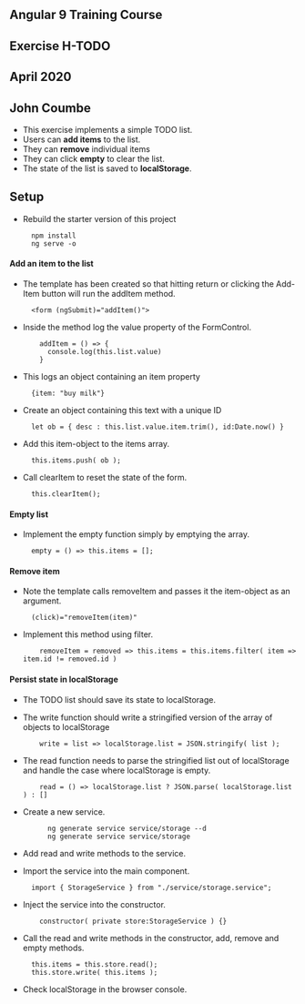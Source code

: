 ## Angular 9 Training Course
## Exercise H-TODO
## April 2020
## John Coumbe

- This exercise implements a simple TODO list.
- Users can **add items** to the list.
- They can **remove** individual items
- They can click **empty** to clear the list.
- The state of the list is saved to **localStorage**.

## Setup

- Rebuild the starter version of this project

		npm install
		ng serve -o
		

#### Add an item to the list

- The template has been created so that hitting return or clicking the Add-Item button will run the addItem method.

		<form (ngSubmit)="addItem()">
		
- Inside the method log the value property of the FormControl.

		  addItem = () => {
		    console.log(this.list.value)
		  }
		  
- This logs an object containing an item property

		{item: "buy milk"}
		
- Create an object containing this text with a unique ID

		let ob = { desc : this.list.value.item.trim(), id:Date.now() }
		
- Add this item-object to the items array.

		this.items.push( ob );
		
- Call clearItem to reset the state of the form.

		this.clearItem();
		
#### Empty list

- Implement the empty function simply by emptying the array.

		empty = () => this.items = [];
		
#### Remove item

- Note the template calls removeItem and passes it the item-object as an argument.

		(click)="removeItem(item)"
		
- Implement this method using filter.

		  removeItem = removed => this.items = this.items.filter( item => item.id != removed.id )
		  
#### Persist state in localStorage

- The TODO list should save its state to localStorage.
- The write function should write a stringified version of the array of objects to localStorage

		  write = list => localStorage.list = JSON.stringify( list );
		  
- The read function needs to parse the stringified list out of localStorage and handle the case where localStorage is empty.

		  read = () => localStorage.list ? JSON.parse( localStorage.list ) : []
		  
- Create a new service.

			ng generate service service/storage --d
			ng generate service service/storage
			
- Add read and write methods to the service.
- Import the service into the main component.

		import { StorageService } from "./service/storage.service";
		
- Inject the service into the constructor.

		  constructor( private store:StorageService ) {}
		  
- Call the read and write methods in the constructor, add, remove and empty methods.

		this.items = this.store.read();
		this.store.write( this.items );
		
- Check localStorage in the browser console.